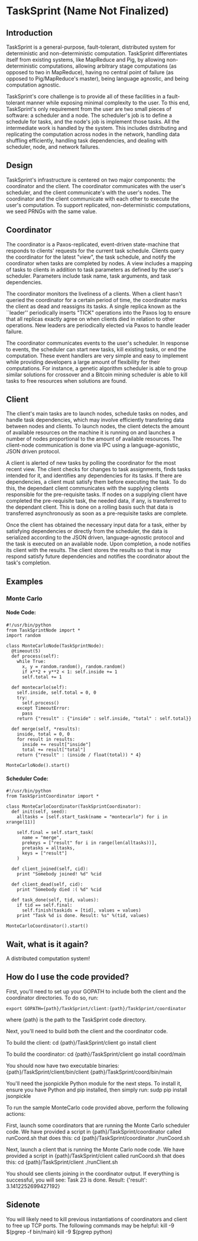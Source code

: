 TaskSprint (Name Not Finalized) 
==========

Introduction
--------------
TaskSprint is a general-purpose, fault-tolerant,
distributed system for deterministic and non-deterministic computation.
TaskSprint differentiates itself from existing systems, like MapReduce and Pig,
by allowing non-deterministic computations, allowing arbitrary stage
computations (as opposed to two in MapReduce), having no central point of
failure (as opposed to Pig/MapReduce's master), being language agnostic, and
being computation agnostic.

TaskSprint's core challenge is to provide all of these facilities in a
fault-tolerant manner while exposing minimal complexity to the user. To this
end, TaskSprint's only requirement from the user are two small pieces of
software: a scheduler and a node. The scheduler's job is to define a schedule
for tasks, and the node's job is implement those tasks. All the intermediate
  work is handled by the system. This includes distributing and replicating the
  computation across nodes in the network, handling data shuffling efficiently,
  handling task dependencies, and dealing with scheduler, node, and network
  failures.

Design
----------------
TaskSprint's infrastructure is centered on two major components: the coordinator
and the client. The coordinator communicates with the user's scheduler, and the
client communicate's with the user's nodes. The coordinator and the client
communicate with each other to execute the user's computation. To support
replicated, non-deterministic computations, we seed PRNGs with the same value.

Coordinator
--------------
The coordinator is a Paxos-replicated, event-driven state-machine that responds
to clients' requests for the current task schedule. Clients query the
coordinator for the latest "view", the task schedule, and notify the
coordinator when tasks are completed by nodes. A view includes a mapping of
tasks to clients in addition to task parameters as defined by the user's
scheduler. Parameters include task name, task arguments, and task dependencies. 

The coordinator monitors the liveliness of a clients. When a client hasn't
queried the coordinator for a certain period of time, the coordinator marks the
client as dead and reassigns its tasks. A single replica known as the ``leader''
periodically inserts "TICK" operations into the Paxos log to ensure that all
replicas exactly agree on when clients died in relation to other operations. New
leaders are periodically elected via Paxos to handle leader failure.

The coordinator communicates events to the user's scheduler. In response to
events, the scheduler can start new tasks, kill existing tasks, or end the
computation. These event handlers are very simple and easy to implement while
providing developers a large amount of flexibility for their computations. For
instance, a genetic algorithm scheduler is able to group similar solutions for
crossover and a Bitcoin mining scheduler is able to kill tasks to free resources
when solutions are found.

Client
--------------
The client's main tasks are to launch nodes, schedule tasks on nodes, and handle
task dependencies, which may involve efficiently transfering data between nodes
and clients. To launch nodes, the client detects the amount of available
resources on the machine it is running on and launches a number of nodes
proportional to the amount of available resources. The client-node communication
is done via IPC using a language-agonistic, JSON driven protocol.

A client is alerted of new tasks by polling the coordinator for the most recent
view. The client checks for changes to task assignments, finds tasks intended
for it, and identifies any dependencies for its tasks. If there are
  dependencies, a client must satisfy them before executing the task. To do
  this, the dependant client communicates with the supplying clients responsible
  for the pre-requisite tasks. If nodes on a supplying client have completed the
    pre-requisite task, the needed data, if any, is transferred to the dependant
    client. This is done on a rolling basis such that data is transferred
    asynchronously as soon as a pre-requisite tasks are complete.

Once the client has obtained the necessary input data for a task, either by
satisfying dependencies or directly from the scheduler, the data is serialized
according to the JSON driven, language-agnostic protocol and the task is
executed on an available node. Upon completion, a node notifies its client with
the results. The client stores the results so that is may respond satisfy future
dependencies and notifies the coordinator about the task's completion.

Examples
--------------

### Monte Carlo

#### Node Code:
    #!/usr/bin/python
    from TaskSprintNode import *
    import random

    class MonteCarloNode(TaskSprintNode):
      @timeout(5)
      def process(self):
        while True:
          x, y = random.random(), random.random()
          if x**2 + y**2 < 1: self.inside += 1
          self.total += 1

      def montecarlo(self):
        self.inside, self.total = 0, 0
        try:
          self.process()
        except TimeoutError:
          pass
        return {"result" : {"inside" : self.inside, "total" : self.total}}

      def merge(self, *results):
        inside, total = 0, 0
        for result in results:
          inside += result["inside"]
          total += result["total"]
        return {"result" : (inside / float(total)) * 4}

    MonteCarloNode().start()

#### Scheduler Code:
    #!/usr/bin/python
    from TaskSprintCoordinator import *

    class MonteCarloCoordinator(TaskSprintCoordinator):
      def init(self, seed):
        alltasks = [self.start_task(name = "montecarlo") for i in xrange(11)]

        self.final = self.start_task(
          name = "merge",
          prekeys = ["result" for i in range(len(alltasks))],
          pretasks = alltasks,
          keys = ["result"]
        )

      def client_joined(self, cid):
        print "Somebody joined! %d" %cid

      def client_dead(self, cid):
        print "Somebody died :( %d" %cid

      def task_done(self, tid, values):
        if tid == self.final:
          self.finish(taskids = [tid], values = values)
        print "Task %d is done. Result: %s" %(tid, values)

    MonteCarloCoordinator().start()

Wait, what is it again?
------------------
A distributed computation system!

How do I use the code provided?
------------------
First, you'll need to set up your GOPATH to include both the client and the
coordinator directories. To do so, run:

    export GOPATH={path}/TaskSprint/client:{path}/TaskSprint/coordinator

where {path} is the path to the TaskSprint code directory.

Next, you'll need to build both the client and the coordinator code. 

To build the client:
    cd {path}/TaskSprint/client
    go install client

To build the coordinator:
    cd {path}/TaskSprint/client
    go install coord/main

You should now have two executable binaries: 
  {path}/TaskSprint/client/bin/client
  {path}/TaskSprint/coord/bin/main

You'll need the jsonpickle Python module for the next steps. To install it,
ensure you have Python and pip installed, then simply run:
    sudp pip install jsonpickle

To run the sample MonteCarlo code provided above, perform the following actions:

First, launch some coordinators that are running the Monte Carlo scheduler
code. We have provided a script in {path}/TaskSprint/coordinator called
runCoord.sh that does this:
    cd {path}/TaskSprint/coordinator
    ./runCoord.sh

Next, launch a client that is running the Monte Carlo node code. We have
provided a script in {path}/TaskSprint/client called runCoord.sh that does this:
    cd {path}/TaskSprint/client
    ./runClient.sh

You should see clients joining in the coordinator output. If everything is
successful, you will see:
  Task 23 is done. Result: {'result': 3.1412252699427192}

Sidenote
--------------------
You will likely need to kill previous instantiations of coordinators and client
to free up TCP ports. The following commands may be helpful:
    kill -9 $(pgrep -f bin/main)
    kill -9 $(pgrep python)
